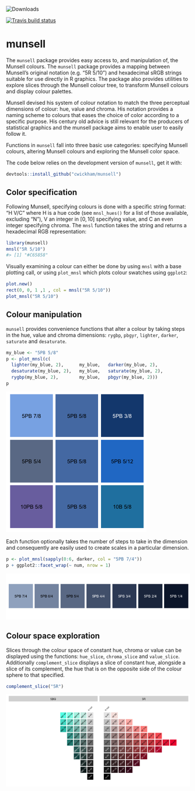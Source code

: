 <!-- README.md is generated from README.Rmd. Please edit that file -->
![Downloads](http://cranlogs.r-pkg.org/badges/last-week/munsell)

[![Travis build
status](https://travis-ci.org/cwickham/munsell.svg?branch=master)](https://travis-ci.org/cwickham/munsell)

munsell
=======

The `munsell` package provides easy access to, and manipulation of, the
Munsell colours. The `munsell` package provides a mapping between
Munsell’s original notation (e.g. “5R 5/10”) and hexadecimal sRGB
strings suitable for use directly in R graphics. The package also
provides utilities to explore slices through the Munsell colour tree, to
transform Munsell colours and display colour palettes.

Munsell devised his system of colour notation to match the three
perceptual dimensions of colour: hue, value and chroma. His notation
provides a naming scheme to colours that eases the choice of color
according to a specific purpose. His century old advice is still
relevant for the producers of statistical graphics and the munsell
package aims to enable user to easily follow it.

Functions in `munsell` fall into three basic use categories: specifying
Munsell colours, altering Munsell colours and exploring the Munsell
color space.

The code below relies on the development version of `munsell`, get it
with:

``` r
devtools::install_github("cwickham/munsell")
```

Color specification
-------------------

Following Munsell, specifying colours is done with a specific string
format: “H V/C” where H is a hue code (see `mnsl_hues()` for a list of
those available, excluding “N”), V an integer in \[0, 10\] specifying
value, and C an even integer specifying chroma. The `mnsl` function
takes the string and returns a hexadecimal RGB representation:

``` r
library(munsell)
mnsl("5R 5/10")
#> [1] "#C65858"
```

Visually examining a colour can either be done by using `mnsl` with a
base plotting call, or using `plot_mnsl` which plots colour swatches
using `ggplot2`:

``` r
plot.new()
rect(0, 0, 1 ,1 , col = mnsl("5R 5/10"))
plot_mnsl("5R 5/10")
```

Colour manipulation
-------------------

`munsell` provides convenience functions that alter a colour by taking
steps in the hue, value and chroma dimensions: `rygbp`, `pbgyr`,
`lighter`, `darker`, `saturate` and `desaturate`.

``` r
my_blue <- "5PB 5/8"
p <- plot_mnsl(c(
  lighter(my_blue, 2),      my_blue,   darker(my_blue, 2),
  desaturate(my_blue, 2),   my_blue,   saturate(my_blue, 2),
  rygbp(my_blue, 2),        my_blue,   pbgyr(my_blue, 2)))
p
```

![](man/figures/README-manipulate-blue-1.png)

Each function optionally takes the number of steps to take in the
dimension and consequently are easily used to create scales in a
particular dimension.

``` r
p <- plot_mnsl(sapply(0:6, darker, col = "5PB 7/4"))
p + ggplot2::facet_wrap(~ num, nrow = 1)
```

![](man/figures/README-palette-1.png)

Colour space exploration
------------------------

Slices through the colour space of constant hue, chroma or value can be
displayed using the functions: `hue_slice`, `chroma_slice` and
`value_slice`. Additionally `complement_slice` displays a slice of
constant hue, alongside a slice of its complement, the hue that is on
the opposite side of the colour sphere to that specified.

``` r
complement_slice("5R")
```

![](man/figures/README-complement-slice-1.png)
